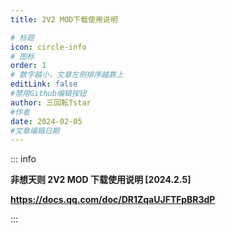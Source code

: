 ```yaml
---
title: 2V2 MOD下载使用说明

# 标题
icon: circle-info
# 图标
order: 1
# 数字越小，文章左侧排序越靠上
editLink: false
#禁用Github编辑按钮
author: 三回転Tstar
#作者
date: 2024-02-05
#文章编辑日期
---
```


::: info 

**非想天则 2V2 MOD 下载使用说明 [2024.2.5]**

**https://docs.qq.com/doc/DR1ZqaUJFTFpBR3dP**


:::
